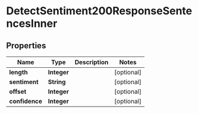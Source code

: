 

# DetectSentiment200ResponseSentencesInner

## Properties

Name | Type | Description | Notes
------------ | ------------- | ------------- | -------------
**length** | **Integer** |  |  [optional]
**sentiment** | **String** |  |  [optional]
**offset** | **Integer** |  |  [optional]
**confidence** | **Integer** |  |  [optional]




